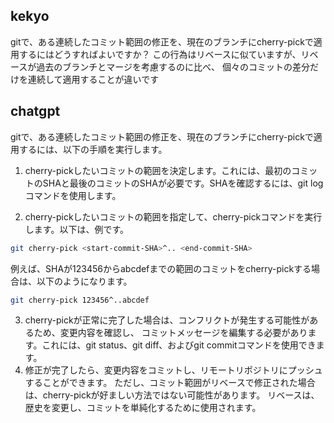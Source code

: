 ## kekyo

gitで、ある連続したコミット範囲の修正を、現在のブランチにcherry-pickで適用するにはどうすればよいですか？
この行為はリベースに似ていますが、リベースが過去のブランチとマージを考慮するのに比べ、
個々のコミットの差分だけを連続して適用することが違いです

## chatgpt

gitで、ある連続したコミット範囲の修正を、現在のブランチにcherry-pickで適用するには、以下の手順を実行します。

1. cherry-pickしたいコミットの範囲を決定します。これには、最初のコミットのSHAと最後のコミットのSHAが必要です。SHAを確認するには、git logコマンドを使用します。

2. cherry-pickしたいコミットの範囲を指定して、cherry-pickコマンドを実行します。以下は、例です。
  ```bash
  git cherry-pick <start-commit-SHA>^.. <end-commit-SHA>
  ```
  例えば、SHAが123456からabcdefまでの範囲のコミットをcherry-pickする場合は、以下のようになります。
  ```bash
  git cherry-pick 123456^..abcdef
  ```
3. cherry-pickが正常に完了した場合は、コンフリクトが発生する可能性があるため、変更内容を確認し、
   コミットメッセージを編集する必要があります。これには、git status、git diff、およびgit commitコマンドを使用できます。
5. 修正が完了したら、変更内容をコミットし、リモートリポジトリにプッシュすることができます。
   ただし、コミット範囲がリベースで修正された場合は、cherry-pickが好ましい方法ではない可能性があります。
   リベースは、歴史を変更し、コミットを単純化するために使用されます。
 
